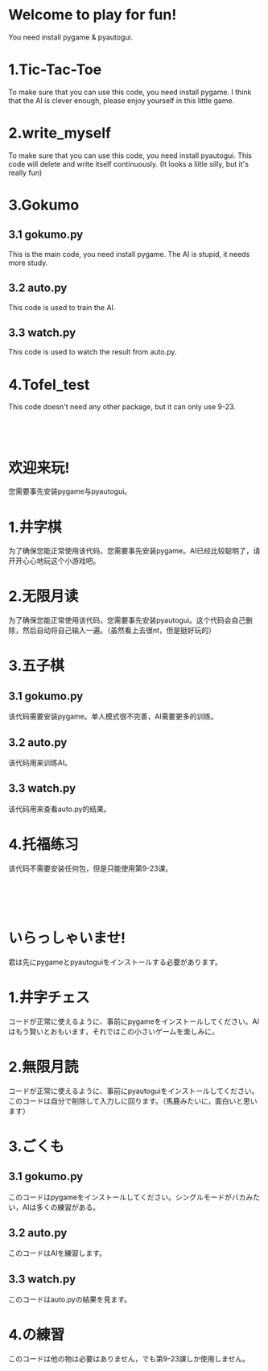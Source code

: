 # Welcome to play for fun! 
You need install pygame & pyautogui.
# 1.Tic-Tac-Toe
To make sure that you can use this code, you need install pygame. I think that the AI is clever enough, please enjoy yourself in this little game.
# 2.write_myself
To make sure that you can use this code, you need install pyautogui. This code will delete and write itself continuously. (It looks a liitle silly, but it's really fun)
# 3.Gokumo
## 3.1 gokumo.py
This is the main code, you need install pygame. The AI is stupid, it needs more study.
## 3.2 auto.py
This code is used to train the AI.
## 3.3 watch.py
This code is used to watch the result from auto.py.
# 4.Tofel_test
This code doesn't need any other package, but it can only use 9-23.
<br>  
<br> 
<br> 
# 欢迎来玩! 
您需要事先安装pygame与pyautogui。
# 1.井字棋
为了确保您能正常使用该代码，您需要事先安装pygame。AI已经比较聪明了，请开开心心地玩这个小游戏吧。
# 2.无限月读
为了确保您能正常使用该代码，您需要事先安装pyautogui。这个代码会自己删除，然后自动将自己输入一遍。（虽然看上去很nt，但是挺好玩的）
# 3.五子棋
## 3.1 gokumo.py
该代码需要安装pygame。单人模式很不完善，AI需要更多的训练。
## 3.2 auto.py
该代码用来训练AI。
## 3.3 watch.py
该代码用来查看auto.py的结果。
# 4.托福练习
该代码不需要安装任何包，但是只能使用第9-23课。
<br>  
<br>  
<br> 
# いらっしゃいませ! 
君は先にpygameとpyautoguiをインストールする必要があります。
# 1.井字チェス
コードが正常に使えるように、事前にpygameをインストールしてください。AIはもう賢いとおもいます，それではこの小さいゲームを楽しみに。
# 2.無限月読
コードが正常に使えるように、事前にpyautoguiをインストールしてください。このコードは自分で削除して入力しに回ります。（馬鹿みたいに，面白いと思います）  
# 3.ごくも
## 3.1 gokumo.py
このコードはpygameをインストールしてください。シングルモードがバカみたい，AIは多くの練習がある。
## 3.2 auto.py
このコードはAIを練習します。
## 3.3 watch.py
このコードはauto.pyの結果を見ます。
# 4.の練習
このコードは他の物は必要はありません，でも第9-23課しか使用しません。
